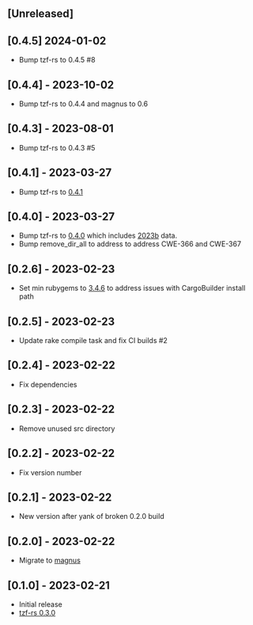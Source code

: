 ## [Unreleased]

## [0.4.5] 2024-01-02

- Bump tzf-rs to 0.4.5 #8

## [0.4.4] - 2023-10-02

- Bump tzf-rs to 0.4.4 and magnus to 0.6

## [0.4.3] - 2023-08-01

- Bump tzf-rs to 0.4.3 #5

## [0.4.1] - 2023-03-27

- Bump tzf-rs to [0.4.1](https://github.com/ringsaturn/tzf-rs/releases/tag/v0.4.1)

## [0.4.0] - 2023-03-27

- Bump tzf-rs to [0.4.0](https://github.com/ringsaturn/tzf-rs/releases/tag/v0.4.0) which includes [2023b](https://github.com/evansiroky/timezone-boundary-builder/releases/tag/2023b) data.
- Bump remove_dir_all to address to address CWE-366 and CWE-367

## [0.2.6] - 2023-02-23

- Set min rubygems to [3.4.6](https://github.com/rubygems/rubygems/blob/master/CHANGELOG.md#346--2023-01-31) to address issues with CargoBuilder install path

## [0.2.5] - 2023-02-23

- Update rake compile task and fix CI builds #2

## [0.2.4] - 2023-02-22

- Fix dependencies

## [0.2.3] - 2023-02-22

- Remove unused src directory

## [0.2.2] - 2023-02-22

- Fix version number

## [0.2.1] - 2023-02-22

- New version after yank of broken 0.2.0 build

## [0.2.0] - 2023-02-22

- Migrate to [magnus](https://github.com/matsadler/magnus)

## [0.1.0] - 2023-02-21

- Initial release
- [tzf-rs 0.3.0](https://github.com/ringsaturn/tzf-rs/releases/tag/v0.3.0)
